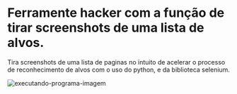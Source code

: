 # Ferramente hacker com a função de tirar screenshots de uma lista de alvos.
Tira screenshots de uma lista de paginas no intuito de acelerar o processo de reconhecimento de alvos com o uso do python, e da biblioteca selenium.

![executando-programa-imagem](https://i.imgur.com/H1xydvz.png)
